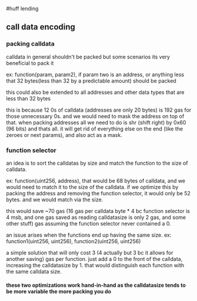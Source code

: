 #huff lending

## call data encoding
### packing calldata
calldata in general shouldn't be packed but some scenarios its very beneficial to pack it

ex: function(param, param2), if param two is an address, or anything less that 32 bytes(less than 32 by a predictable amount) should be packed

this could also be extended to all addresses and other data types that are less than 32 bytes

this is because 12 0s of calldata (addresses are only 20 bytes) is 192 gas for those unnecessary 0s. and we would need to mask the address on top of that. when packing
addresses all we need to do is shr (shift right) by 0x60 (96 bits) and thats all. it will get rid of everything else on the end (like the zeroes or next params), and also act as a mask.
### function selector
an idea is to sort the calldatas by size and match the function to the size of calldata.

ex: function(uint256, address), that would be 68 bytes of calldata, and we would need to match it to the size of the calldata. if we optimize this by packing the address and removing the function selector, it would only be 52 bytes. and we would match via the size. 

this would save ~70 gas (16 gas per calldata byte * 4 bc function selector is 4 msb, and one gas saved as reading calldatasize is only 2 gas, and some other stuff) gas assuming the function selector never contained a 0.

an issue arises when the functions end up having the same size. ex: function1(uint256, uint256), function2(uint256, uint256)

a simple solution that will only cost 3 (4 actually but 3 bc it allows for another saving) gas per function. just add a 0 to the front of the calldata, increasing the calldatasize by 1. that would distinguish each function with the same calldata size.

#### these two optimizations work hand-in-hand as the calldatasize tends to be more variable the more packing you do